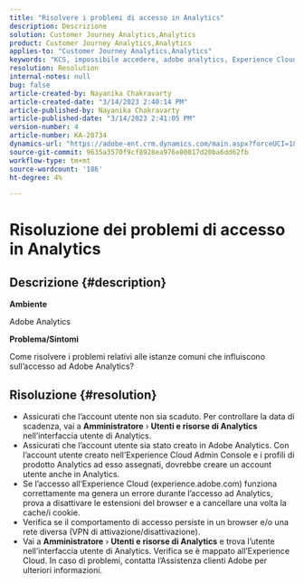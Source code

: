 ```yaml
---
title: "Risolvere i problemi di accesso in Analytics"
description: Descrizione
solution: Customer Journey Analytics,Analytics
product: Customer Journey Analytics,Analytics
applies-to: "Customer Journey Analytics,Analytics"
keywords: "KCS, impossibile accedere, adobe analytics, Experience Cloud, interfaccia utente di Analytics"
resolution: Resolution
internal-notes: null
bug: false
article-created-by: Nayanika Chakravarty
article-created-date: "3/14/2023 2:40:14 PM"
article-published-by: Nayanika Chakravarty
article-published-date: "3/14/2023 2:41:05 PM"
version-number: 4
article-number: KA-20734
dynamics-url: "https://adobe-ent.crm.dynamics.com/main.aspx?forceUCI=1&pagetype=entityrecord&etn=knowledgearticle&id=02314f20-76c2-ed11-83ff-6045bd006a22"
source-git-commit: 9635a3570f9cf8928ea976e80017d20ba6dd62fb
workflow-type: tm+mt
source-wordcount: '186'
ht-degree: 4%

---
```


# Risoluzione dei problemi di accesso in Analytics

## Descrizione {#description}


<b>Ambiente</b>

Adobe Analytics

<b>Problema/Sintomi</b>

Come risolvere i problemi relativi alle istanze comuni che influiscono sull’accesso ad Adobe Analytics?


## Risoluzione {#resolution}


- Assicurati che l’account utente non sia scaduto. Per controllare la data di scadenza, vai a <b>Amministratore</b> › <b>Utenti e risorse di Analytics</b> nell’interfaccia utente di Analytics.
- Assicurati che l’account utente sia stato creato in Adobe Analytics. Con l’account utente creato nell’Experience Cloud Admin Console e i profili di prodotto Analytics ad esso assegnati, dovrebbe creare un account utente anche in Analytics.
- Se l’accesso all’Experience Cloud (experience.adobe.com) funziona correttamente ma genera un errore durante l’accesso ad Analytics, prova a disattivare le estensioni del browser e a cancellare una volta la cache/i cookie.
- Verifica se il comportamento di accesso persiste in un browser e/o una rete diversa (VPN di attivazione/disattivazione).
- Vai a <b>Amministratore</b> › <b>Utenti e risorse di Analytics</b> e trova l’utente nell’interfaccia utente di Analytics. Verifica se è mappato all’Experience Cloud. In caso di problemi, contatta l’Assistenza clienti Adobe per ulteriori informazioni.



